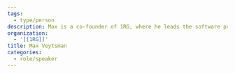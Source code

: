 ```yaml
---
tags:
  - type/person
description: Max is a co-founder of 1RG, where he leads the software practice. He's a professional hacker, turned entrepreneur with a love for building products.
organization:
  - '[[1RG]]'
title: Max Veytsman
categories:
  - role/speaker
---
```

